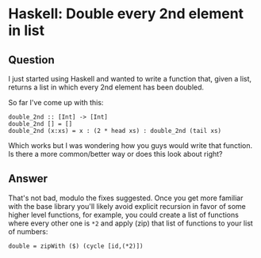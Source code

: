 
# Haskell: Double every 2nd element in list

## Question
        
I just started using Haskell and wanted to write a function that, given a list, returns a list in which every 2nd element has been doubled.

So far I've come up with this:

    double_2nd :: [Int] -> [Int]
    double_2nd [] = []
    double_2nd (x:xs) = x : (2 * head xs) : double_2nd (tail xs)
    

Which works but I was wondering how you guys would write that function. Is there a more common/better way or does this look about right?

## Answer
        
That's not bad, modulo the fixes suggested. Once you get more familiar with the base library you'll likely avoid explicit recursion in favor of some higher level functions, for example, you could create a list of functions where every other one is `*2` and apply (zip) that list of functions to your list of numbers:

    double = zipWith ($) (cycle [id,(*2)])
